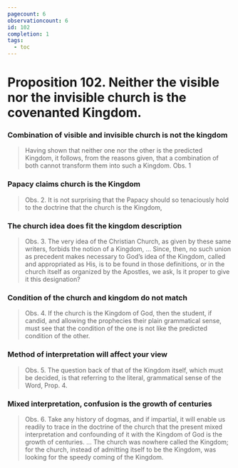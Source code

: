 ```yaml
---
pagecount: 6
observationcount: 6
id: 102
completion: 1
tags:
  - toc
---
```

# Proposition 102. Neither the visible nor the invisible church is the covenanted Kingdom.
### Combination of visible and invisible church is not the kingdom
>Having shown that neither one nor the other is the predicted Kingdom, it follows, from the reasons given, that a combination of both cannot transform them into such a Kingdom.
>Obs. 1
### Papacy claims church is the Kingdom
>Obs. 2. It is not surprising that the Papacy should so tenaciously hold to the doctrine that the church is the Kingdom,
### The church idea does fit the kingdom description
>Obs. 3. The very idea of the Christian Church, as given by these same writers, forbids the notion of a Kingdom,
>...
>Since, then, no such union as precedent makes necessary to God’s idea of the Kingdom, called and appropriated as His, is to be found in those definitions, or in the church itself as organized by the Apostles, we ask, Is it proper to give it this designation?
### Condition of the church and kingdom do not match
>Obs. 4. If the church is the Kingdom of God, then the student, if candid, and allowing the prophecies their plain grammatical sense, must see that the condition of the one is not like the predicted condition of the other.
### Method of interpretation will affect your view
>Obs. 5. The question back of that of the Kingdom itself, which must be decided, is that referring to the literal, grammatical sense of the Word, Prop. 4.
### Mixed interpretation, confusion is the growth of centuries
>Obs. 6. Take any history of dogmas, and if impartial, it will enable us readily to trace in the doctrine of the church that the present mixed interpretation and confounding of it with the Kingdom of God is the growth of centuries.
>...
>The church was nowhere called the Kingdom; for the church, instead of admitting itself to be the Kingdom, was looking for the speedy coming of the Kingdom.